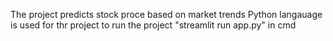 The project predicts stock proce based on market trends 
Python langauage is used for thr project
to run the project "streamlit run app.py" in cmd
